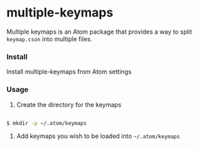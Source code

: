 # multiple-keymaps

Multiple keymaps is an Atom package that provides a way to split `keymap.cson` into multiple files.

### Install
Install multiple-keymaps from Atom settings

### Usage
1. Create the directory for the keymaps
  ```bash
  
  $ mkdir -p ~/.atom/keymaps
  ```
1. Add keymaps you wish to be loaded into `~/.atom/keymaps`
